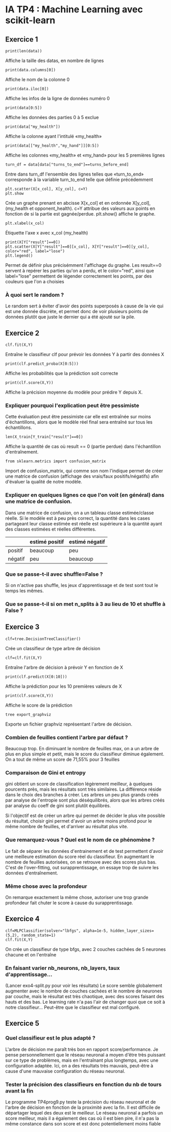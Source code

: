 # IA TP4 : Machine Learning avec scikit-learn

## Exercice 1

```
print(len(data))
```
Affiche la taille des datas, en nombre de lignes


```
print(data.columns[0])
```
Affiche le nom de la colonne 0

```
print(data.iloc[0])
```
Affiche les infos de la ligne de données numéro 0

```
print(data[0:5])
```
Affiche les données des parties 0 à 5 exclue

```
print(data["my_health"])
```
Affiche la colonne ayant l'intitulé «my_health»

```
print(data[["my_health","my_hand"]][0:5])
```
Affiche les colonnes «my_health» et «my_hand» pour les 5 premières lignes

```
turn_df = data[data["turns_to_end"]==turns_before_end]
```
Entre dans turn_df l'ensemble des lignes telles que «turn_to_end» corresponde à la variable turn_to_end telle que définie précédemment

```
plt.scatter(X[x_col], X[y_col], c=Y)
plt.show
```
Crée un graphe prenant en abcisse X[x_col] et en ordonnée X[y_col], (my_health et opponent_health).
c=Y attribue des valeurs aux points en fonction de si la partie est gagnée/perdue.
plt.show() affiche le graphe.

```
plt.xlabel(x_col)
```
Étiquette l'axe x avec x_col (my_health)

```
print(X[Y["result"]==0])
plt.scatter(X[Y["result"]==0][x_col], X[Y["result"]==0][y_col], color="red", label="lose")
plt.legend()
```
Permet de définir plus précisémment l'affichage du graphe. Les result==0 servent à repérer les parties qu'on a perdu, et le color="red", ainsi que label="lose" permettent de légender correctement les points, par des couleurs que l'on a choisies

### À quoi sert le random ?
Le random sert à éviter d'avoir des points superposés à cause de la vie qui est une donnée discrète, et permet donc de voir plusieurs points de données plutôt que juste le dernier qui a été ajouté sur la pile.

## Exercice 2

```
clf.fit(X,Y)
```
Entraîne le classifieur clf pour prévoir les données Y à partir des données X

```
print(clf.predict_proba(X[0:5]))
```
Affiche les probabilités que la prédiction soit correcte

```
print(clf.score(X,Y))
```
Affiche la précision moyenne du modèle pour prédire Y depuis X.

### Expliquer pourquoi l'explication peut être pessimiste
Cette évaluation peut être pessimiste car elle est entraînée sur moins d'échantillons, alors que le modèle réel final sera entraîné sur tous les échantillons.

```
len(X_train[Y_train["result"]==0])
```
Affiche la quantité de cas où result == 0 (partie perdue) dans l'échantillon d'entraînement.

```
from sklearn.metrics import confusion_matrix
```
Import de confusion_matrix, qui comme son nom l'indique permet de créer une matrice de confusion (affichage des vrais/faux positifs/négatifs) afin d'évaluer la qualité de notre modèle.

### Expliquer en quelques lignes ce que l'on voit (en général) dans une matrice de confusion.

Dans une matrice de confusion, on a un tableau classe estimée/classe réelle. Si le modèle est à peu près correct, la quantité dans les cases partageant leur classe estimée est réelle est supérieure à la quantité ayant des classes estimées et réelles différentes.

|         | estimé positif | estimé négatif |
|---------|----------------|----------------|
| positif | beaucoup       | peu            |
| négatif | peu            | beaucoup       |

### Que se passe-t-il avec shuffle=False ?
Si on n'active pas shuffle, les jeux d'apprentissage et de test sont tout le temps les mêmes.

### Que se passe-t-il si on met n_splits à 3 au lieu de 10 et shuffle à False ?

## Exercice 3

```
clf=tree.DecisionTreeClassifier()
```
Crée un classifieur de type arbre de décision

```
clf=clf.fit(X,Y)
```
Entraîne l'arbre de décision à prévoir Y en fonction de X

```
print(clf.predict(X[0:10]))
```
Affiche la prédiction pour les 10 premières valeurs de X

```
print(clf.score(X,Y))
```
Affiche le score de la prédiction

```
tree export_graphviz
```
Exporte un fichier graphviz représentant l'arbre de décision.

### Combien de feuilles contient l'arbre par défaut ?
Beaucoup trop. En diminuant le nombre de feuilles max, on a un arbre de plus en plus simple et petit, mais le score du classifieur diminue également. On a tout de même un score de 71,55% pour 3 feuilles

### Comparaison de Gini et entropy
gini obtient un score de classification légèrement meilleur, à quelques pourcents près, mais les résultats sont très similaires. La différence réside dans le choix des branches à créer. Les arbres un peu plus grands créés par analyse de l'entropie sont plus déséquilibrés, alors que les arbres créés par analyse du coeff de gini sont plutôt équilibrés.

Si l'objectif est de créer un arbre qui permet de décider le plus vite possible du résultat, choisir gini permet d'avoir un arbre moins profond pour le même nombre de feuilles, et d'arriver au résultat plus vite.

### Que remarquez-vous ? Quel est le nom de ce phénomène ?
Le fait de séparer les données d'entrainement et de test permettent d'avoir une meilleure estimation du score réel du classifieur.
En augmentant le nombre de feuilles autorisées, on se retrouve avec des scores plus bas. C'est de l'over-fitting, out surapprentissage, on essaye trop de suivre les données d'entraînement.

### Même chose avec la profondeur
On remarque exactement la même chose, autoriser une trop grande profondeur fait chuter le score à cause du surapprentissage.

## Exercice 4

```
clf=MLPClassifier(solver="lbfgs", alpha=1e-5, hidden_layer_sizes=(5,2), random_state=1)
clf.fit(X,Y)
```
On crée un classifieur de type bfgs, avec 2 couches cachées de 5 neurones chacune et on l'entraîne

### En faisant varier nb_neurons, nb_layers, taux d'apprentissage…
(Lancer exo4-split.py pour voir les résultats)
Le score semble globalement augmenter avec le nombre de couches cachées et le nombre de neurones par couche, mais le résultat est très chaotique, avec des scores faisant des hauts et des bas.
Le learning rate n'a pas l'air de changer quoi que ce soit à notre classifieur…
Peut-être que le classifieur est mal configuré.

## Exercice 5

### Quel classifieur est le plus adapté ?
L'arbre de décision me paraît très bon en rapport score/performance. Je pense personnellement que le réseau neuronal a moyen d'être très puissant sur ce type de problèmes, mais en l'entraînant plus longtemps, avec une configuration adaptée. Ici, on a des résultats très mauvais, peut-être à cause d'une mauvaise configuration du réseau neuronal.

### Tester la précision des classifieurs en fonction du nb de tours avant la fin

Le programme TP4prog9.py teste la précision du réseau neuronal et de l'arbre de décision en fonction de la proximité avec la fin. Il est difficile de départager lequel des deux est le meilleur. Le réseau neuronal a parfois un score meilleur, mais il a également des cas où il est bien pire, il n'a pas la même constance dans son score et est donc potentiellement moins fiable
